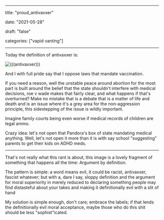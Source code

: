 
---

title: "proud\_antivaxxer"

date: "2021-05-28"

draft: "false"

categories: ["vapid vanting"]

---
Today the definition of antivaxxer is:

![(((antivaxxer)))](/images/(((antivaxxer))).png)


And I with full pride say that I oppose laws that mandate vaccination.

If you need a reason, well the unstable peace around abortion for the most part is built around the belief that the state shouldn't interfere with medical decisions, roe v wade makes that fairly clear, and what happens if that's overturned? Make no mistake that is a debate that is a matter of life and death and is an issue where it's a grey area for the non-aggression principle, this sidestepping of the issue is wildly important.

Imagine family courts being even worse if medical records of children are legal ammo.

Crazy idea: let's not open that Pandora's box of state mandating medical anything. Well, let's not open it more than it is with say school "suggesting" parents to get their kids on ADHD meds.

-----

That's not really what this rant is about, this image is a lovely fragment of something that happens all the time: Argument by definition.

The pattern is simple: a word means evil, it could be racist, antivaxxer, fascist whatever; but with a, dare I say, sloppy definition and the argument for moral superiority in merely reduced to declaring something people may find distasteful about your takes and making it definitionally evil with a slit of hand

My solution is simple enough, don't care; embrace the labels; if that lends the definitionally evil moral acceptance, maybe those who do this shit should be less "sophist"icated.
